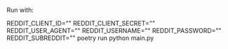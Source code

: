 Run with:

REDDIT_CLIENT_ID="" REDDIT_CLIENT_SECRET="" REDDIT_USER_AGENT="" REDDIT_USERNAME="" REDDIT_PASSWORD="" REDDIT_SUBREDDIT="" poetry run python main.py
